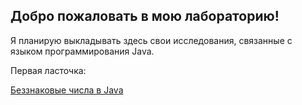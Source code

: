 ## Добро пожаловать в мою лабораторию!

Я планирую выкладывать здесь свои исследования, связанные с языком программирования Java.

Первая ласточка:

[Беззнаковые числа в Java](unsigned/unsigned-java-numbers.md)
